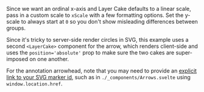 Since we want an ordinal x-axis and Layer Cake defaults to a linear scale, pass in a custom scale to `xScale` with a few formatting options. Set the y-scale to always start at `0` so you don't show misleading differences between groups.

Since it's tricky to server-side render circles in SVG, this example uses a second `<LayerCake>` component for the arrow, which renders client-side and uses the `position='absolute'` prop to make sure the two cakes are super-imposed on one another.

For the annotation arrowhead, note that you may need to provide an [explicit link to your SVG marker id](https://github.com/sveltejs/svelte/issues/3450), such as in `./_components/Arrows.svelte` using `window.location.href`.
